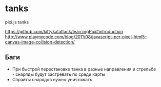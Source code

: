 # tanks
pixi.js tanks


https://github.com/kittykatattack/learningPixi#introduction
http://www.playmycode.com/blog/2011/08/javascript-per-pixel-html5-canvas-image-collision-detection/


## Баги

- При быстрой перестановке танка в разные направления и стрельбе - снаряды будут застревать по среди карты
- Спрайты снарядов нужно уничтожать